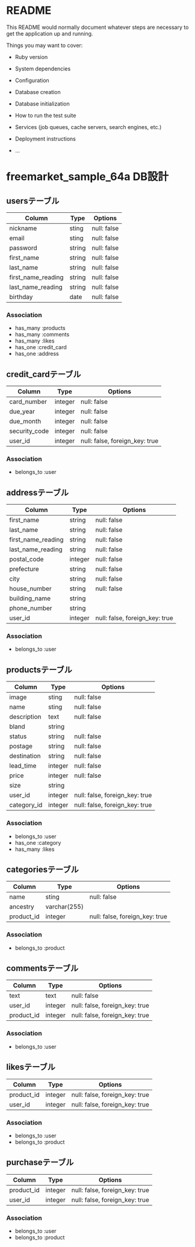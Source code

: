# README

This README would normally document whatever steps are necessary to get the
application up and running.

Things you may want to cover:

* Ruby version

* System dependencies

* Configuration

* Database creation

* Database initialization

* How to run the test suite

* Services (job queues, cache servers, search engines, etc.)

* Deployment instructions

* ...

# freemarket_sample_64a DB設計
## usersテーブル
|Column             |Type    |Options    |
|-------------------|--------|-----------|
|nickname           |sting   |null: false|
|email              |sting   |null: false|
|password           |string  |null: false|
|first_name         |string  |null: false|
|last_name          |string  |null: false|
|first_name_reading |string  |null: false|
|last_name_reading  |string  |null: false|
|birthday           |date    |null: false|
### Association
- has_many :products
- has_many :comments
- has_many :likes
- has_one  :credit_card
- has_one  :address


## credit_cardテーブル
|Column         |Type    |Options                       |
|---------------|--------|------------------------------|
|card_number    |integer |null: false                   |
|due_year       |integer |null: false                   |
|due_month      |integer |null: false                   |
|security_code  |integer |null: false                   |
|user_id        |integer |null: false, foreign_key: true|
### Association
- belongs_to :user


## addressテーブル
|Column                 |Type    |Options                       |
|-----------------------|--------|------------------------------|
|first_name             |string  |null: false                   |
|last_name              |string  |null: false                   |
|first_name_reading     |string  |null: false                   |
|last_name_reading      |string  |null: false                   |
|postal_code            |integer |null: false                   |
|prefecture             |string  |null: false                   |
|city                   |string  |null: false                   |
|house_number           |string  |null: false                   |
|building_name          |string  |                              |
|phone_number           |string  |                              |
|user_id                |integer |null: false, foreign_key: true|
### Association
- belongs_to :user


## productsテーブル
|Column       |Type    |Options                       |
|-------------|--------|------------------------------|
|image        |sting   |null: false                   |
|name         |sting   |null: false                   |
|description  |text    |null: false                   |
|bland        |string  |                              |
|status       |string  |null: false                   |
|postage      |string  |null: false                   |
|destination  |string  |null: false                   |
|lead_time    |integer |null: false                   |
|price        |integer |null: false                   | 
|size         |string  |                              |
|user_id      |integer |null: false, foreign_key: true|
|category_id  |integer |null: false, foreign_key: true|
### Association
- belongs_to :user  
- has_one    :category
- has_many   :likes


## categoriesテーブル
|Column       |Type           |Options                       |
|-------------|---------------|------------------------------|
|name         |sting          |null: false                   |
|ancestry     |varchar(255)   |                              |
|product_id   |integer        |null: false, foreign_key: true|
### Association
- belongs_to :product


## commentsテーブル
|Column       |Type    |Options                       |
|-------------|--------|------------------------------|
|text         |text    |null: false                   |
|user_id      |integer |null: false, foreign_key: true|
|product_id   |integer |null: false, foreign_key: true|
### Association
- belongs_to :user


## likesテーブル
|Column       |Type    |Options                       |
|-------------|--------|------------------------------|
|product_id   |integer |null: false, foreign_key: true|
|user_id      |integer |null: false, foreign_key: true|
### Association
- belongs_to :user
- belongs_to :product


## purchaseテーブル
|Column       |Type    |Options                       |
|-------------|--------|------------------------------|
|product_id   |integer |null: false, foreign_key: true|
|user_id      |integer |null: false, foreign_key: true|
### Association
- belongs_to :user
- belongs_to :product